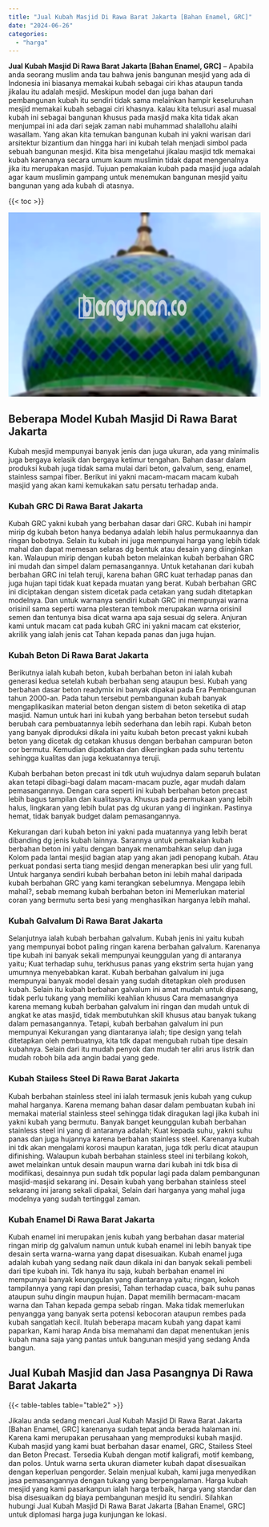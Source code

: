 ```yaml
---
title: "Jual Kubah Masjid Di Rawa Barat Jakarta [Bahan Enamel, GRC]"
date: "2024-06-26"
categories: 
  - "harga"
---
```


**Jual Kubah Masjid Di Rawa Barat Jakarta \[Bahan Enamel, GRC\]** – Apabila anda seorang muslim anda tau bahwa jenis bangunan mesjid yang ada di Indonesia ini biasanya memakai kubah sebagai ciri khas ataupun tanda jikalau itu adalah mesjid. Meskipun model dan juga bahan dari pembangunan kubah itu sendiri tidak sama melainkan hampir keseluruhan mesjid memakai kubah sebagai ciri khasnya. kalau kita telusuri asal muasal kubah ini sebagai bangunan khusus pada masjid maka kita tidak akan menjumpai ini ada dari sejak zaman nabi muhammad shalallohu alaihi wasallam. Yang akan kita temukan bangunan kubah ini yakni warisan dari arsitektur bizantium dan hingga hari ini kubah telah menjadi simbol pada sebuah bangunan mesjid. Kita bisa mengetahui jikalau masjid tdk memakai kubah karenanya secara umum kaum muslimin tidak dapat mengenalnya jika itu merupakan masjid. Tujuan pemakaian kubah pada masjid juga adalah agar kaum muslimin gampang untuk menemukan bangunan mesjid yaitu bangunan yang ada kubah di atasnya.

{{< toc >}}

![Jual Kubah Masjid Di Rawa Barat Jakarta [Bahan Enamel, GRC]](/images/jual-kubah-masjid-22.png)

## Beberapa Model Kubah Masjid Di Rawa Barat Jakarta

Kubah mesjid mempunyai banyak jenis dan juga ukuran, ada yang minimalis juga bergaya kelasik dan bergaya ketimur tengahan. Bahan dasar dalam produksi kubah juga tidak sama mulai dari beton, galvalum, seng, enamel, stainless sampai fiber. Berikut ini yakni macam-macam macam kubah masjid yang akan kami kemukakan satu persatu terhadap anda.

### Kubah GRC Di Rawa Barat Jakarta

Kubah GRC yakni kubah yang berbahan dasar dari GRC. Kubah ini hampir mirip dg kubah beton hanya bedanya adalah lebih halus permukaannya dan ringan bobotnya. Selain itu kubah ini juga mempunyai harga yang lebih tidak mahal dan dapat memesan selaras dg bentuk atau desain yang diinginkan kan. Walaupun mirip dengan kubah beton melainkan kubah berbahan GRC ini mudah dan simpel dalam pemasangannya. Untuk ketahanan dari kubah berbahan GRC ini telah teruji, karena bahan GRC kuat terhadap panas dan juga hujan tapi tidak kuat kepada muatan yang berat. Kubah berbahan GRC ini diciptakan dengan sistem dicetak pada cetakan yang sudah ditetapkan modelnya. Dan untuk warnanya sendiri kubah GRC ini mempunyai warna orisinil sama seperti warna plesteran tembok merupakan warna orisinil semen dan tentunya bisa dicat warna apa saja sesuai dg selera. Anjuran kami untuk macam cat pada kubah GRC ini yakni macam cat eksterior, akrilik yang ialah jenis cat Tahan kepada panas dan juga hujan.

### Kubah Beton Di Rawa Barat Jakarta

Berikutnya ialah kubah beton, kubah berbahan beton ini ialah kubah generasi kedua setelah kubah berbahan seng ataupun besi. Kubah yang berbahan dasar beton readymix ini banyak dipakai pada Era Pembangunan tahun 2000-an. Pada tahun tersebut pembangunan kubah banyak mengaplikasikan material beton dengan sistem di beton seketika di atap masjid. Namun untuk hari ini kubah yang berbahan beton tersebut sudah berubah cara pembuatannya lebih sederhana dan lebih rapi. Kubah beton yang banyak diproduksi dikala ini yaitu kubah beton precast yakni kubah beton yang dicetak dg cetakan khusus dengan berbahan campuran beton cor bermutu. Kemudian dipadatkan dan dikeringkan pada suhu tertentu sehingga kualitas dan juga kekuatannya teruji.

Kubah berbahan beton precast ini tdk utuh wujudnya dalam separuh bulatan akan tetapi dibagi-bagi dalam macam-macam puzle, agar mudah dalam pemasangannya. Dengan cara seperti ini kubah berbahan beton precast lebih bagus tampilan dan kualitasnya. Khusus pada permukaan yang lebih halus, lingkaran yang lebih bulat pas dg ukuran yang di inginkan. Pastinya hemat, tidak banyak budget dalam pemasangannya.

Kekurangan dari kubah beton ini yakni pada muatannya yang lebih berat dibanding dg jenis kubah lainnya. Sarannya untuk pemakaian kubah berbahan beton ini yaitu dengan banyak menambahkan selup dan juga Kolom pada lantai mesjid bagian atap yang akan jadi penopang kubah. Atau perkuat pondasi serta tiang mesjid dengan menerapkan besi ulir yang full. Untuk harganya sendiri kubah berbahan beton ini lebih mahal daripada kubah berbahan GRC yang kami terangkan sebelumnya. Mengapa lebih mahal?, sebab memang kubah berbahan beton ini Memerlukan material coran yang bermutu serta besi yang menghasilkan harganya lebih mahal.

### Kubah Galvalum Di Rawa Barat Jakarta

Selanjutnya ialah kubah berbahan galvalum. Kubah jenis ini yaitu kubah yang mempunyai bobot paling ringan karena berbahan galvalum. Karenanya tipe kubah ini banyak sekali mempunyai keunggulan yang di antaranya yaitu; Kuat terhadap suhu, terkhusus panas yang ekstrim serta hujan yang umumnya menyebabkan karat. Kubah berbahan galvalum ini juga mempunyai banyak model desain yang sudah ditetapkan oleh produsen kubah. Selain itu kubah berbahan galvalum ini amat mudah untuk dipasang, tidak perlu tukang yang memiliki keahlian khusus Cara memasangnya karena memang kubah berbahan galvalum ini ringan dan mudah untuk di angkat ke atas masjid, tidak membutuhkan skill khusus atau banyak tukang dalam pemasangannya. Tetapi, kubah berbahan galvalum ini pun mempunyai Kekurangan yang diantaranya ialah; tipe design yang telah ditetapkan oleh pembuatnya, kita tdk dapat mengubah rubah tipe desain kubahnya. Selain dari itu mudah penyok dan mudah ter aliri arus listrik dan mudah roboh bila ada angin badai yang gede.

### Kubah Stailess Steel Di Rawa Barat Jakarta

Kubah berbahan stainless steel ini ialah termasuk jenis kubah yang cukup mahal harganya. Karena memang bahan dasar dalam pembuatan kubah ini memakai material stainless steel sehingga tidak diragukan lagi jika kubah ini yakni kubah yang bermutu. Banyak banget keunggulan kubah berbahan stainless steel ini yang di antaranya adalah; Kuat kepada suhu, yakni suhu panas dan juga hujannya karena berbahan stainless steel. Karenanya kubah ini tdk akan mengalami korosi maupun karatan, juga tdk perlu dicat ataupun difinishing. Walaupun kubah berbahan stainless steel ini terbilang kokoh, awet melainkan untuk desain maupun warna dari kubah ini tdk bisa di modifikasi, desainnya pun sudah tdk popular lagi pada dalam pembangunan masjid-masjid sekarang ini. Desain kubah yang berbahan stainless steel sekarang ini jarang sekali dipakai, Selain dari harganya yang mahal juga modelnya yang sudah tertinggal zaman.

### Kubah Enamel Di Rawa Barat Jakarta

Kubah enamel ini merupakan jenis kubah yang berbahan dasar material ringan mirip dg galvalum namun untuk kubah enamel ini lebih banyak tipe desain serta warna-warna yang dapat disesuaikan. Kubah enamel juga adalah kubah yang sedang naik daun dikala ini dan banyak sekali pembeli dari tipe kubah ini. Tdk hanya itu saja, kubah berbahan enamel ini mempunyai banyak keunggulan yang diantaranya yaitu; ringan, kokoh tampilannya yang rapi dan presisi, Tahan terhadap cuaca, baik suhu panas ataupun suhu dingin maupun hujan. Dapat memilih bermacam-macam warna dan Tahan kepada gempa sebab ringan. Maka tidak memerlukan penyangga yang banyak serta potensi kebocoran ataupun rembes pada kubah sangatlah kecil. Itulah beberapa macam kubah yang dapat kami paparkan, Kami harap Anda bisa memahami dan dapat menentukan jenis kubah mana saja yang pantas untuk bangunan mesjid yang sedang Anda bangun.

## Jual Kubah Masjid dan Jasa Pasangnya Di Rawa Barat Jakarta

{{< table-tables table="table2" >}}

Jikalau anda sedang mencari Jual Kubah Masjid Di Rawa Barat Jakarta \[Bahan Enamel, GRC\] karenanya sudah tepat anda berada halaman ini. Karena kami merupakan perusahaan yang memproduksi kubah masjid. Kubah masjid yang kami buat berbahan dasar enamel, GRC, Stailess Steel dan Beton Precast. Tersedia Kubah dengan motif kaligrafi, motif kembang, dan polos. Untuk warna serta ukuran diameter kubah dapat disesuaikan dengan keperluan pengorder. Selain menjual kubah, kami juga menyedikan jasa pemasangannya dengan tukang yang berpengalaman. Harga kubah mesjid yang kami pasarkanpun ialah harga terbaik, harga yang standar dan bisa disesuaikan dg biaya pembangunan mesjid itu sendiri. Silahkan hubungi Jual Kubah Masjid Di Rawa Barat Jakarta \[Bahan Enamel, GRC\] untuk diplomasi harga juga kunjungan ke lokasi.
